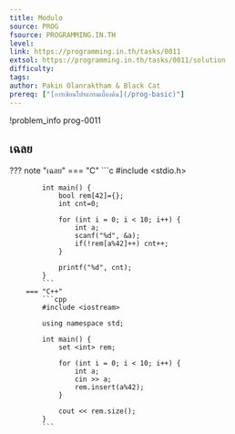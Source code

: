```yaml
---
title: Modulo
source: PROG
fsource: PROGRAMMING.IN.TH
level:
link: https://programming.in.th/tasks/0011
extsol: https://programming.in.th/tasks/0011/solution
difficulty: 
tags: 
author: Pakin Olanraktham & Black Cat
prereq: ["[การเขียนโปรแกรมเบื้องต้น](/prog-basic)"]
---
```


!problem_info prog-0011

## เฉลย

??? note "เฉลย"
        === "C"
            ```c
            #include <stdio.h>

            int main() {
                bool rem[42]={};
                int cnt=0;

                for (int i = 0; i < 10; i++) {
                    int a;
                    scanf("%d", &a);
                    if(!rem[a%42]++) cnt++;
                }

                printf("%d", cnt);
            }
            ```
        === "C++"
            ```cpp
            #include <iostream>

            using namespace std;

            int main() {
                set <int> rem;

                for (int i = 0; i < 10; i++) {
                    int a;
                    cin >> a;
                    rem.insert(a%42);
                }

                cout << rem.size();
            }
            ```


